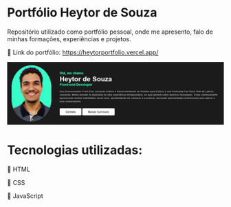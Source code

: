 # Portfólio Heytor de Souza

Repositório utilizado como portfólio pessoal, onde me apresento, falo de minhas formações, experiências e projetos.

📍 Link do portfólio: https://heytorportfolio.vercel.app/

<div align="center">
  <img src="https://raw.githubusercontent.com/Heytordesouza/portfolio/main/assets/sobre.png?token=GHSAT0AAAAAACCEQFK3EVS5DJCZ43BVOA36ZLPRYBA" width="900px" />
</div>

# Tecnologias utilizadas:

📍 HTML

📍 CSS

📍 JavaScript
